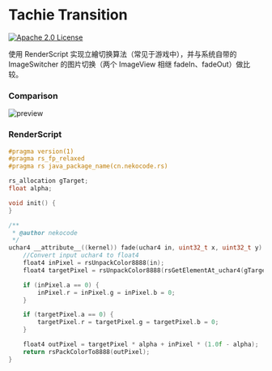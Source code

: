 # Tachie Transition
[![Apache 2.0 License](https://img.shields.io/badge/license-Apache%202.0-blue.svg?style=flat)](http://www.apache.org/licenses/LICENSE-2.0.html)

使用 RenderScript 实现立繪切换算法（常见于游戏中），并与系统自带的 ImageSwitcher 的图片切换（两个 ImageView 相继 fadeIn、fadeOut）做比较。

### Comparison
![preview](art/cmp.gif)

### RenderScript
```c
#pragma version(1)
#pragma rs_fp_relaxed
#pragma rs java_package_name(cn.nekocode.rs)

rs_allocation gTarget;
float alpha;

void init() {
}

/**
 * @author nekocode
 */
uchar4 __attribute__((kernel)) fade(uchar4 in, uint32_t x, uint32_t y) {
    //Convert input uchar4 to float4
    float4 inPixel = rsUnpackColor8888(in);
    float4 targetPixel = rsUnpackColor8888(rsGetElementAt_uchar4(gTarget, x, y));

    if (inPixel.a == 0) {
        inPixel.r = inPixel.g = inPixel.b = 0;
    }

    if (targetPixel.a == 0) {
        targetPixel.r = targetPixel.g = targetPixel.b = 0;
    }

    float4 outPixel = targetPixel * alpha + inPixel * (1.0f - alpha);
    return rsPackColorTo8888(outPixel);
}
```
